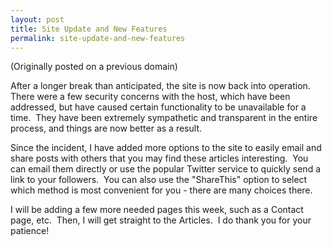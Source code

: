```yaml
---
layout: post
title: Site Update and New Features
permalink: site-update-and-new-features
---
```


(Originally posted on a previous domain)

After a longer break than anticipated, the site is now back into operation.  There were a few security concerns with the host, which have been addressed, but have caused certain functionality to be unavailable for a time.  They have been extremely sympathetic and transparent in the entire process, and things are now better as a result.

Since the incident, I have added more options to the site to easily email and share posts with others that you may find these articles interesting.  You can email them directly or use the popular Twitter service to quickly send a link to your followers.  You can also use the "ShareThis" option to select which method is most convenient for you - there are many choices there.

I will be adding a few more needed pages this week, such as a Contact page, etc.  Then, I will get straight to the Articles.  I do thank you for your patience!
